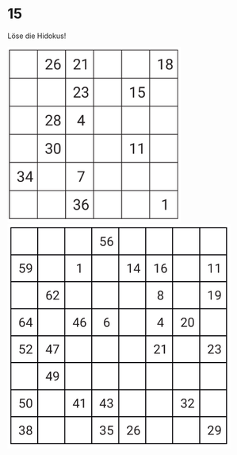 15
===

Löse die Hidokus!

<img src="raetsel-04-1.png" width="350">
<br/>

<img src="raetsel-04-2.png" width="450">
